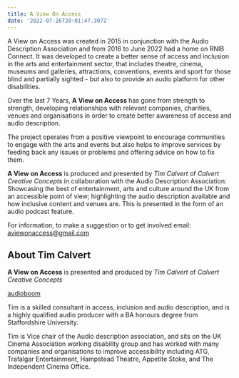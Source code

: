 ```yaml
---
title: A View On Access
date: '2022-07-26T20:01:47.307Z'
---
```


A View on Access was created in 2015 in conjunction with the Audio Description Association and from 2016 to June 2022 had a home on RNIB Connect. It was developed to create a better sense of access and inclusion in the arts and entertainment sector, that includes theatre, cinema, museums and galleries, attractions, conventions, events and sport for those blind and partially sighted - but also to provide an audio platform for other disabilities.

Over the last 7 Years, **A View on Access** has gone from strength to strength, developing relationships with relevant companies, charities, venues and organisations in order to create better awareness of access and audio description.

The project operates from a positive viewpoint to encourage communities to engage with the arts and events but also helps to improve services by feeding back any issues or problems and offering advice on how to fix them.

**A View on Access** is produced and presented by _Tim Calvert_ of _Calvert Creative Concepts_ in collaboration with the Audio Description Association: Showcasing the best of entertainment, arts and culture around the UK from an accessible point of view; highlighting the audio description available and how inclusive content and venues are. This is presented in the form of an audio podcast feature.

For information, to make a suggestion or to get involved email: [aviewonaccess@gmail.com](mailto:aviewonaccess@gmail.com)

## About Tim Calvert

**A View on Access** is presented and produced by _Tim Calvert_ of _Calvert Creative Concepts_

[audioboom](https://audioboom.com/channels/5082711)

Tim is a skilled consultant in access, inclusion and audio description, and is a highly qualified audio producer with a BA honours degree from Staffordshire University.

Tim is Vice chair of the Audio description association, and sits on the UK Cinema Association working disability group and has worked with many companies and organisations to improve accessibility including ATG, Trafalgar Entertainment, Hampstead Theatre, Appetite Stoke, and The Independent Cinema Office.

